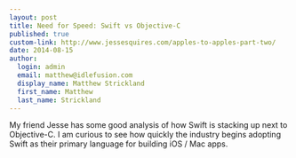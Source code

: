 ```yaml
--- 
layout: post
title: Need for Speed: Swift vs Objective-C
published: true
custom-link: http://www.jessesquires.com/apples-to-apples-part-two/
date: 2014-08-15
author:
  login: admin
  email: matthew@idlefusion.com
  display_name: Matthew Strickland
  first_name: Matthew
  last_name: Strickland
---
```

My friend Jesse has some good analysis of how Swift is stacking up next to Objective-C.  I am curious to see how quickly the industry begins adopting Swift as their primary language for building iOS / Mac apps.
